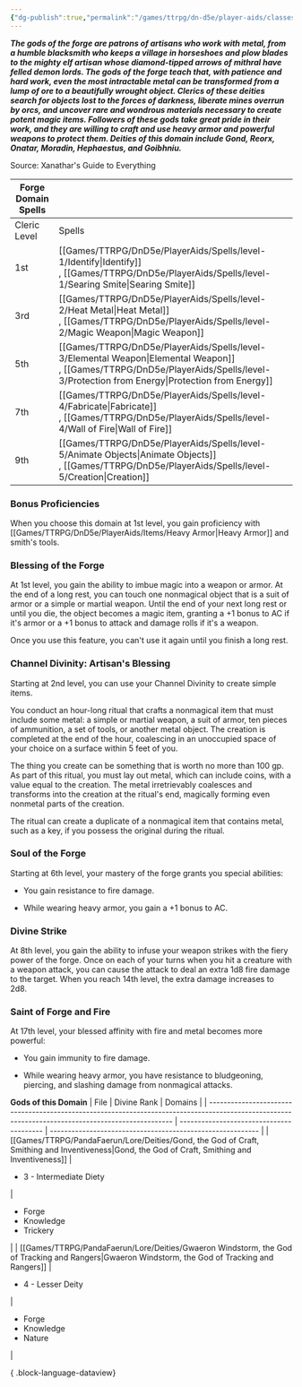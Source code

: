 ```yaml
---
{"dg-publish":true,"permalink":"/games/ttrpg/dn-d5e/player-aids/classes/class-specialisations/cleric-forge-domain/","tags":["sub-class","ttrpg/dnd/5e"],"noteIcon":""}
---
```



**_The gods of the forge are patrons of artisans who work with metal, from a humble blacksmith who keeps a village in horseshoes and plow blades to the mighty elf artisan whose diamond-tipped arrows of mithral have felled demon lords. The gods of the forge teach that, with patience and hard work, even the most intractable metal can be transformed from a lump of ore to a beautifully wrought object. Clerics of these deities search for objects lost to the forces of darkness, liberate mines overrun by orcs, and uncover rare and wondrous materials necessary to create potent magic items. Followers of these gods take great pride in their work, and they are willing to craft and use heavy armor and powerful weapons to protect them. Deities of this domain include Gond, Reorx, Onatar, Moradin, Hephaestus, and Goibhniu._**

Source: Xanathar's Guide to Everything

|Forge Domain Spells|   |
|---|---|
|Cleric Level|Spells|
|1st|[[Games/TTRPG/DnD5e/PlayerAids/Spells/level-1/Identify\|Identify]] , [[Games/TTRPG/DnD5e/PlayerAids/Spells/level-1/Searing Smite\|Searing Smite]] |
|3rd|[[Games/TTRPG/DnD5e/PlayerAids/Spells/level-2/Heat Metal\|Heat Metal]] , [[Games/TTRPG/DnD5e/PlayerAids/Spells/level-2/Magic Weapon\|Magic Weapon]] |
|5th|[[Games/TTRPG/DnD5e/PlayerAids/Spells/level-3/Elemental Weapon\|Elemental Weapon]] , [[Games/TTRPG/DnD5e/PlayerAids/Spells/level-3/Protection from Energy\|Protection from Energy]] |
|7th|[[Games/TTRPG/DnD5e/PlayerAids/Spells/level-4/Fabricate\|Fabricate]] , [[Games/TTRPG/DnD5e/PlayerAids/Spells/level-4/Wall of Fire\|Wall of Fire]] |
|9th|[[Games/TTRPG/DnD5e/PlayerAids/Spells/level-5/Animate Objects\|Animate Objects]] , [[Games/TTRPG/DnD5e/PlayerAids/Spells/level-5/Creation\|Creation]] |

### Bonus Proficiencies

When you choose this domain at 1st level, you gain proficiency with [[Games/TTRPG/DnD5e/PlayerAids/Items/Heavy Armor\|Heavy Armor]]  and smith's tools.

### Blessing of the Forge

At 1st level, you gain the ability to imbue magic into a weapon or armor. At the end of a long rest, you can touch one nonmagical object that is a suit of armor or a simple or martial weapon. Until the end of your next long rest or until you die, the object becomes a magic item, granting a +1 bonus to AC if it's armor or a +1 bonus to attack and damage rolls if it's a weapon.

Once you use this feature, you can't use it again until you finish a long rest.

### Channel Divinity: Artisan's Blessing

Starting at 2nd level, you can use your Channel Divinity to create simple items.

You conduct an hour-long ritual that crafts a nonmagical item that must include some metal: a simple or martial weapon, a suit of armor, ten pieces of ammunition, a set of tools, or another metal object. The creation is completed at the end of the hour, coalescing in an unoccupied space of your choice on a surface within 5 feet of you.

The thing you create can be something that is worth no more than 100 gp. As part of this ritual, you must lay out metal, which can include coins, with a value equal to the creation. The metal irretrievably coalesces and transforms into the creation at the ritual's end, magically forming even nonmetal parts of the creation.

The ritual can create a duplicate of a nonmagical item that contains metal, such as a key, if you possess the original during the ritual.

### Soul of the Forge

Starting at 6th level, your mastery of the forge grants you special abilities:

- You gain resistance to fire damage.

- While wearing heavy armor, you gain a +1 bonus to AC.

### Divine Strike

At 8th level, you gain the ability to infuse your weapon strikes with the fiery power of the forge. Once on each of your turns when you hit a creature with a weapon attack, you can cause the attack to deal an extra 1d8 fire damage to the target. When you reach 14th level, the extra damage increases to 2d8.

### Saint of Forge and Fire

At 17th level, your blessed affinity with fire and metal becomes more powerful:

- You gain immunity to fire damage.

- While wearing heavy armor, you have resistance to bludgeoning, piercing, and slashing damage from nonmagical attacks.

**Gods of this Domain**
| File                                                                                                                                               | Divine Rank                              | Domains                                                    |
| -------------------------------------------------------------------------------------------------------------------------------------------------- | ---------------------------------------- | ---------------------------------------------------------- |
| [[Games/TTRPG/PandaFaerun/Lore/Deities/Gond, the God of Craft, Smithing and Inventiveness\|Gond, the God of Craft, Smithing and Inventiveness]] | <ul><li>3 - Intermediate Diety</li></ul> | <ul><li>Forge</li><li>Knowledge</li><li>Trickery</li></ul> |
| [[Games/TTRPG/PandaFaerun/Lore/Deities/Gwaeron Windstorm, the God of Tracking and Rangers\|Gwaeron Windstorm, the God of Tracking and Rangers]] | <ul><li>4 - Lesser Deity</li></ul>       | <ul><li>Forge</li><li>Knowledge</li><li>Nature</li></ul>   |

{ .block-language-dataview}

